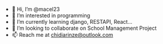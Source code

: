 - 👋 Hi, I’m @macel23
- 👀 I’m interested in programming
- 🌱 I’m currently learning django, RESTAPI, React...
- 💞️ I’m looking to collaborate on School Management Project
- 📫 Reach me at chidiarinze@outlook.com 

<!---
macel23/macel23 is a ✨ special ✨ repository because its `README.md` (this file) appears on your GitHub profile.
You can click the Preview link to take a look at your changes.
--->
